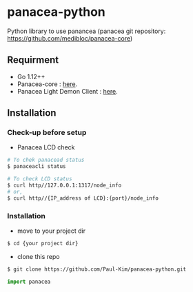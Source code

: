 # panacea-python
Python library to use panancea (panacea git repository: https://github.com/medibloc/panacea-core)


## Requirment 
  - Go 1.12++
  - Panacea-core : [here](https://medibloc.gitbook.io/panacea-core/).
  - Panacea Light Demon Client : [here](https://medibloc.gitbook.io/panacea-core/guide/clients).
  
## Installation
### Check-up before setup
  - Panacea LCD check 
```sh
# To chek panacead status
$ panaceacli status

# To check LCD status
$ curl http//127.0.0.1:1317/node_info
# or,
$ curl http//{IP_address of LCD}:{port}/node_info
```
### Installation
  - move to your project dir
```sh
$ cd {your project dir}
```
  - clone this repo
```sh
$ git clone https://github.com/Paul-Kim/panacea-python.git
```

```python
import panacea
```

